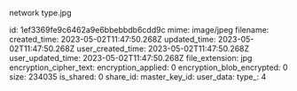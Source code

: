 network type.jpg

id: 1ef3369fe9c6462a9e6bbebbdb6cdd9c
mime: image/jpeg
filename: 
created_time: 2023-05-02T11:47:50.268Z
updated_time: 2023-05-02T11:47:50.268Z
user_created_time: 2023-05-02T11:47:50.268Z
user_updated_time: 2023-05-02T11:47:50.268Z
file_extension: jpg
encryption_cipher_text: 
encryption_applied: 0
encryption_blob_encrypted: 0
size: 234035
is_shared: 0
share_id: 
master_key_id: 
user_data: 
type_: 4